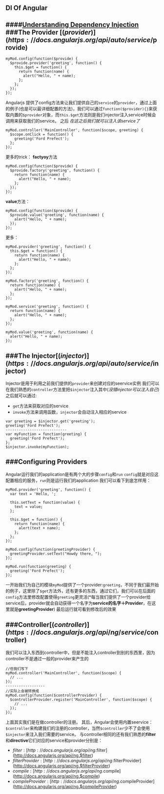## DI Of Angular
####[Understanding Dependency Injection](https://github.com/angular/angular.js/wiki/Understanding-Dependency-Injection)
###The Provider [($provider)](https://docs.angularjs.org/api/auto/service/$provide)
----------
```
myMod.config(function($provide) {
  $provide.provider('greeting', function() {
    this.$get = function() {
      return function(name) {
        alert("Hello, " + name);
      };
    };
  });
});
```
Angularjs 提供了config方法来让我们提供自己的`service`的`provider`，通过上面的例子(也是可以最详细配置的方法)，我们可以通过```function($provider){}```来获取内置的`$provider`对象，而`this.$get`方法则是我们injector注入service时候会调用来获取我们的service。
之后
*在这之后我们就可以注入该service了*
```
myMod.controller('MainController', function($scope, greeting) {
  $scope.onClick = function() {
    greeting('Ford Prefect');
  };
});
```
更多的trick：
**factyoy**方法
```
myMod.config(function($provide) {
  $provide.factory('greeting', function() {
    return function(name) {
      alert("Hello, " + name);
    };
  });
});
```
**value**方法：
```
myMod.config(function($provide) {
  $provide.value('greeting', function(name) {
    alert("Hello, " + name);
  });
});
```
更多：
```
myMod.provider('greeting', function() {
  this.$get = function() {
    return function(name) {
      alert("Hello, " + name);
    };
  };
});

myMod.factory('greeting', function() {
  return function(name) {
    alert("Hello, " + name);
  };
});

myMod.service('greeting', function() {
  return function(name) {
    alert("Hello, " + name);
  };
});

myMod.value('greeting', function(name) {
  alert("Hello, " + name);
});
```
###The Injector[($injector)](https://docs.angularjs.org/api/auto/service/$injector)
----------
Injector是用于利用之前我们提供的`provider`来创建对应的seervice实例
我们可以在我们熟悉的`controller`方法里把`$injector`注入其中(*没错injector可以注入自己*) 
之后就可以通过:

 - `get`方法来获取对应的service
 - `invoke`方法来调用函数，`injector`会自动注入相应的service
```
var greeting = $injector.get('greeting');
greeting('Ford Prefect');
----------------------------
var myFunction = function(greeting) {
  greeting('Ford Prefect');
};
$injector.invoke(myFunction);
```

###Configuring Providers
----------
Angular运行我们的application是有两个大的步骤`config`和`run`
`config`就是对应这配置相应的服务，`run`则是运行我们的application
我们可以看下到底怎样用：
```
myMod.provider('greeting', function() {
  var text = 'Hello, ';

  this.setText = function(value) {
    text = value;
  };

  this.$get = function() {
    return function(name) {
      alert(text + name);
    };
  };
});

myMod.config(function(greetingProvider) {
  greetingProvider.setText("Howdy there, ");
});

myMod.run(function(greeting) {
  greeting('Ford Prefect');
});
```
一开始我们为自己的模块`myMod`提供了一个provider:`greeting`，不同于我们最开始的例子，这里除了`$get`方法外，还有更多的东西，通过它们，我们可以在后面的`config`方法里修改配置使得`greeting`更灵活(*每当我们提供了一个provider给service后，provider就会自动获得一个名字为**service的名字＋Provider**，在这里就是**greetingProvider**)
最后运行就可看到修改后的效果

###Controller[($controller)](https://docs.angularjs.org/api/ng/service/$controller)
----------
我们可以注入东西到controller中，但是不能注入controller到别的东西里，因为controller不是通过一般的provider来产生的
```
//但我们写下
myMod.controller('MainController', function($scope) {
  // ...
});
------------------
//实际上会被转换成
myMod.config(function($controllerProvider) {
  $controllerProvider.register('MainController', function($scope) {
    // ...
  });
});
```
上面其实我们是在做controller的注册。
其后，Angular会使用内置seervice：`$controller`来构建我们的注册的controller，当然`$controller`少不了会使用`$injector`来注入我们需要的service。
与controller相同的还有我们熟悉的**filter**和**directive**它们对应的service和provider分别是：

  * $filter: [http://docs.angularjs.org/api/ng.$filter](http://docs.angularjs.org/api/ng.$filter)
  * $filterProvider: [http://docs.angularjs.org/api/ng.$filterProvider](http://docs.angularjs.org/api/ng.$filterProvider)
  * $compile: [http://docs.angularjs.org/api/ng.$compile](http://docs.angularjs.org/api/ng.$compile)
  * $compileProvider: [http://docs.angularjs.org/api/ng.$compileProvider](http://docs.angularjs.org/api/ng.$compileProvider)

